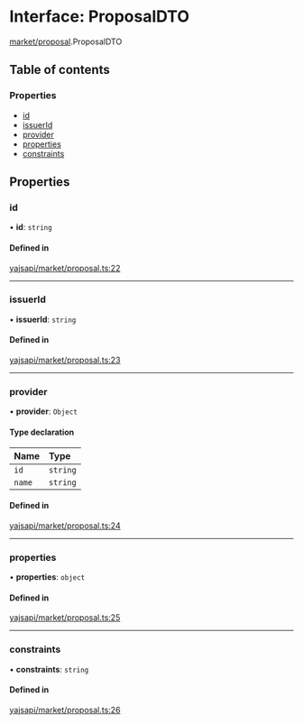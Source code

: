 # Interface: ProposalDTO

[market/proposal](../modules/market_proposal.md).ProposalDTO

## Table of contents

### Properties

- [id](market_proposal.ProposalDTO.md#id)
- [issuerId](market_proposal.ProposalDTO.md#issuerid)
- [provider](market_proposal.ProposalDTO.md#provider)
- [properties](market_proposal.ProposalDTO.md#properties)
- [constraints](market_proposal.ProposalDTO.md#constraints)

## Properties

### id

• **id**: `string`

#### Defined in

[yajsapi/market/proposal.ts:22](https://github.com/golemfactory/yajsapi/blob/87b4066/yajsapi/market/proposal.ts#L22)

---

### issuerId

• **issuerId**: `string`

#### Defined in

[yajsapi/market/proposal.ts:23](https://github.com/golemfactory/yajsapi/blob/87b4066/yajsapi/market/proposal.ts#L23)

---

### provider

• **provider**: `Object`

#### Type declaration

| Name   | Type     |
| :----- | :------- |
| `id`   | `string` |
| `name` | `string` |

#### Defined in

[yajsapi/market/proposal.ts:24](https://github.com/golemfactory/yajsapi/blob/87b4066/yajsapi/market/proposal.ts#L24)

---

### properties

• **properties**: `object`

#### Defined in

[yajsapi/market/proposal.ts:25](https://github.com/golemfactory/yajsapi/blob/87b4066/yajsapi/market/proposal.ts#L25)

---

### constraints

• **constraints**: `string`

#### Defined in

[yajsapi/market/proposal.ts:26](https://github.com/golemfactory/yajsapi/blob/87b4066/yajsapi/market/proposal.ts#L26)
